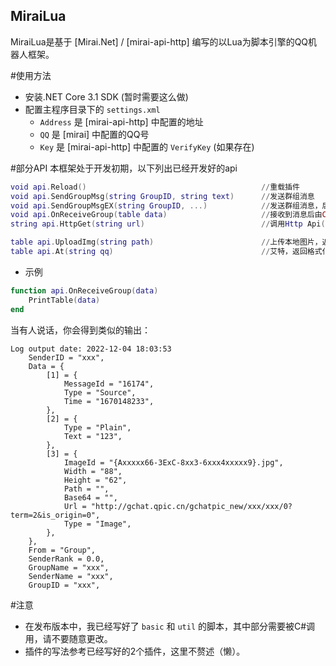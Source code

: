 ## MiraiLua
MiraiLua是基于 [Mirai.Net] / [mirai-api-http] 编写的以Lua为脚本引擎的QQ机器人框架。

#使用方法
- 安装.NET Core 3.1 SDK (暂时需要这么做)
- 配置主程序目录下的 `settings.xml`
  - `Address` 是 [mirai-api-http] 中配置的地址
  - `QQ` 是 [mirai] 中配置的QQ号
  - `Key` 是 [mirai-api-http] 中配置的 `VerifyKey` (如果存在)
  
#部分API
本框架处于开发初期，以下列出已经开发好的api
```lua
void api.Reload()                                       //重载插件
void api.SendGroupMsg(string GroupID, string text)      //发送群组消息
void api.SendGroupMsgEX(string GroupID, ...)            //发送群组消息，后面为可变参数，可解析上传图片等高级接口返回的table
void api.OnReceiveGroup(table data)                     //接收到消息后由C#调用，结构见下文
string api.HttpGet(string url)                          //调用Http Api(GET)

table api.UploadImg(string path)                        //上传本地图片，返回格式化表
table api.At(string qq)                                 //艾特，返回格式化表
```
- 示例
```lua
function api.OnReceiveGroup(data)
	PrintTable(data)
end
```
当有人说话，你会得到类似的输出：
```
Log output date: 2022-12-04 18:03:53
    SenderID = "xxx",
    Data = {
        [1] = {
            MessageId = "16174",
            Type = "Source",
            Time = "1670148233",
        },
        [2] = {
            Type = "Plain",
            Text = "123",
        },
        [3] = {
            ImageId = "{Axxxxx66-3ExC-8xx3-6xxx4xxxxx9}.jpg",
            Width = "88",
            Height = "62",
            Path = "",
            Base64 = "",
            Url = "http://gchat.qpic.cn/gchatpic_new/xxx/xxx/0?term=2&is_origin=0",
            Type = "Image",
        },
    },
    From = "Group",
    SenderRank = 0.0,
    GroupName = "xxx",
    SenderName = "xxx",
    GroupID = "xxx",
```

#注意
- 在发布版本中，我已经写好了 `basic` 和 `util` 的脚本，其中部分需要被C#调用，请不要随意更改。
- 插件的写法参考已经写好的2个插件，这里不赘述（懒）。